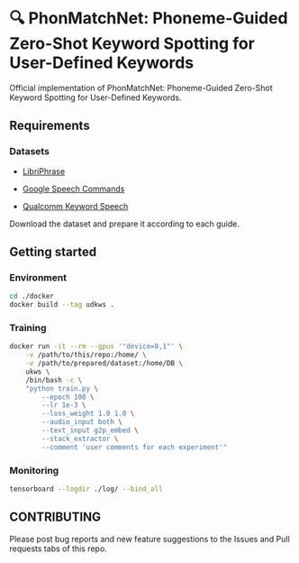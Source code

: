 # :mag: PhonMatchNet: Phoneme-Guided Zero-Shot Keyword Spotting for User-Defined Keywords

Official implementation of PhonMatchNet: Phoneme-Guided Zero-Shot Keyword Spotting for User-Defined Keywords.

## Requirements

### Datasets

* [LibriPhrase](https://github.com/gusrud1103/libriphrase)

* [Google Speech Commands](https://arxiv.org/abs/1804.03209)

* [Qualcomm Keyword Speech](https://developer.qualcomm.com/project/keyword-speech-dataset)

Download the dataset and prepare it according to each guide. 

## Getting started

### Environment

```bash
cd ./docker
docker build --tag udkws .
```

### Training

```bash
docker run -it --rm --gpus '"device=0,1"' \
    -v /path/to/this/repo:/home/ \
    -v /path/to/prepared/dataset:/home/DB \
    ukws \
    /bin/bash -c \
    "python train.py \
        --epoch 100 \
        --lr 1e-3 \
        --loss_weight 1.0 1.0 \
        --audio_input both \
        --text_input g2p_embed \
        --stack_extractor \
        --comment 'user comments for each experiment'"

```

### Monitoring

```bash
tensorboard --logdir ./log/ --bind_all
```

## CONTRIBUTING

Please post bug reports and new feature suggestions to the Issues and Pull requests tabs of this repo.
